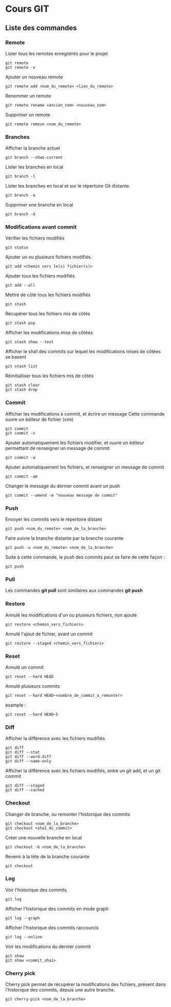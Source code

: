 # Cours GIT

## Liste des commandes

### Remote

Lister tous les remotes enregistrés pour le projet

    git remote
    git remote -v

Ajouter un nouveau remote

    git remote add <nom_du_remote> <lien_du_remote>

Renommer un remote

    git remote rename <ancien_nom> <nouveau_nom>

Supprimer un remote

    git remote remove <nom_du_remote>

### Branches

Afficher la branche actuel

    git branch --shwo-current

Lister les branches en local

    git branch -l

Lister les branches en local et sur le répertoire Git distante.

    git branch -a

Supprimer une branche en local

    git branch -d

### Modifications avant commit

Vérifier les fichiers modifiés

    git status

Ajouter un ou plusieurs fichiers modifiés.

    git add <chemin vers le(s) fichier(s)>

Ajouter tous les fichiers modifiés

    git add --all

Mettre de côté tous les fichiers modifiés

    git stash

Récupérer tous les fichiers mis de côtés

    git stash pop

Afficher les modifications mise de côtées

    git stash show --text

Afficher le sha1 des commits sur lequel les modifications mises de côtées se basent 

    git stash list

Réinitialliser tous les fichiers mis de côtés

    git stash clear
    git stash drop

### Commit

Afficher les modifications à commit, et écrire un message
Cette commande ouvre un éditeur de fichier (vim)

    git commit
    git commit -v

Ajouter automatiquement les fichiers modifier, et ouvre un éditeur permettant de renseigner un message de commit

    git commit -a

Ajouter automatiquement les fichiers, et renseigner un message de commit

    git commit -am

Changer le message du dernier commit avant un push

    git commit --amend -m "nouveau message de commit"

### Push

Envoyer les commits vers le répertoire distant

    git push <nom_du_remote> <nom_de_la_branche>

Faire suivre la branche distante par la branche courante

    git push -u <nom_du_remote> <nom_de_la_branche>

Suite à cette commande, le push des commits peut se faire de cette façon : 

    git push 

### Pull

Les commandes **git pull** sont similaires aux commandes **git push**

### Restore

Annulé les modifications d'un ou plusieurs fichiers, non ajouté

    git restore <chemin_vers_fichiers>

Annulé l'ajout de fichier, avant un commit

    git restore --staged <chemin_vers_fichiers>

### Reset

Annulé un commit  

    git reset --hard HEAD

Annulé plusieurs commits

    git reset --hard HEAD~<nombre_de_commit_a_remonter>

example :

    git reset --hard HEAD~5

### Diff

Afficher la différence avec les fichiers modifiés

    git diff
    git diff --stat
    git diff --word-diff
    git diff --name-only

Afficher la différence avec les fichiers modifiés, entre un git add, et un git commit

    git diff --staged
    git diff --cached


### Checkout

Changer de branche, ou remonter l'historique des commits

    git checkout <nom_de_la_branche>
    git checkout <sha1_du_commit>

Créer une nouvelle branche en local

    git checkout -b <nom_de_la_branche>

Revenir à la tête de la branche courante

    git checkout

### Log

Voir l'historique des commits

    git log

Afficher l'historique des commits en mode graph

    git log --graph

Afficher l'historique des commits raccourcis

    git log --online

Voir les modifications du dernier commit

    git show
    git show <commit_sha1>

### Cherry pick

Cherry pick permet de récupérer la modifications des fichiers, présent dans l'historique des commits, depuis une autre branche.

    git cherry-pick <nom_de_la_branche>